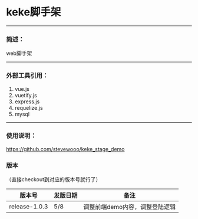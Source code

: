 # keke脚手架
***
### 简述：
web脚手架

***
### 外部工具引用：
1. vue.js
2. vuetify.js
3. express.js
4. requelize.js
5. mysql

***
### 使用说明：
https://github.com/stevewooo/keke_stage_demo

### 版本

（直接checkout到对应的版本号就行了）

|版本号|发版日期|备注|
|-|-|-|
|release-1.0.3|5/8|调整前端demo内容，调整登陆逻辑|